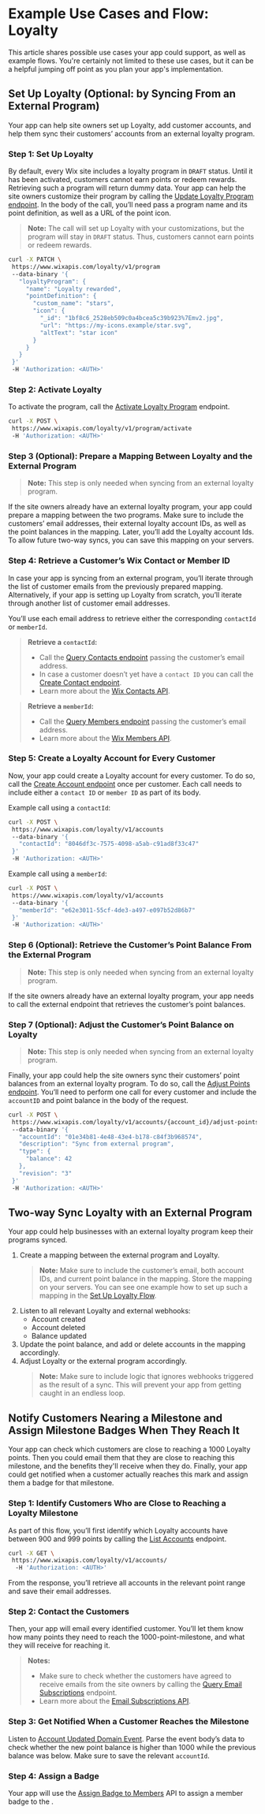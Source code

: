 # Example Use Cases and Flow: Loyalty
 
 
This article shares possible use cases your app could support, as well as example flows. You're certainly not limited to these use cases, but it can be a helpful jumping off point as you plan your app's implementation.
 
 
## Set Up Loyalty (Optional: by Syncing From an External Program)
 
Your app can help site owners set up Loyalty, add customer accounts, and help them sync their customers’ accounts from an external loyalty program.
 
 
### Step 1: Set Up Loyalty
 
By default, every Wix site includes a loyalty program in `DRAFT` status. Until it has been activated, customers cannot earn points or redeem rewards. Retrieving such a program will return dummy data. Your app can help the site owners customize their program by calling the [Update Loyalty Program endpoint](https://dev.wix.com/api/rest/loyalty/update-loyalty-program). In the body of the call, you’ll need pass a program name and its point definition, as well as a URL of the point icon.
 
>**Note:** The call will set up Loyalty with your customizations, but the program will stay in `DRAFT` status. Thus, customers cannot earn points or redeem rewards.
 
```sh
curl -X PATCH \
 https://www.wixapis.com/loyalty/v1/program
 --data-binary '{
   "loyaltyProgram": {
     "name": "Loyalty rewarded",
     "pointDefinition": {
       "custom_name": "stars",
       "icon": {
         "_id": "1bf8c6_2528eb509c0a4bcea5c39b923%7Emv2.jpg",
         "url": "https://my-icons.example/star.svg",
         "altText": "star icon"
       }
     }
   }
 }'
 -H 'Authorization: <AUTH>'
```
 
 
### Step 2: Activate Loyalty
 
To activate the program, call the [Activate Loyalty Program](https://www.dev.wix.com/api/rest/loyalty/activate-program) endpoint.
 
```sh
curl -X POST \
 https://www.wixapis.com/loyalty/v1/program/activate
 -H 'Authorization: <AUTH>'
```
 
 
### Step 3 (Optional): Prepare a Mapping Between Loyalty and the External Program
 
> **Note:** This step is only needed when syncing from an external loyalty program.
 
If the site owners already have an external loyalty program, your app could prepare a mapping between the two programs. Make sure to include the customers’ email addresses, their external loyalty account IDs, as well as the point balances in the mapping. Later, you’ll add the Loyalty account Ids. To allow future two-way syncs, you can save this mapping on your servers.
 
 
### Step 4: Retrieve a Customer’s Wix Contact or Member ID
 
In case your app is syncing from an external program, you’ll iterate through the list of customer emails from the previously prepared mapping. Alternatively, if your app is setting up Loyalty from scratch, you’ll iterate through another list of customer email addresses.
 
You’ll use each email address to retrieve either the corresponding `contactId` or `memberId`.
 
> **Retrieve a `contactId`:**
> + Call the [Query Contacts endpoint](https://dev.wix.com/rest/crm/contacts/contacts-v4/query-contacts) passing the customer’s email address.
> + In case a customer doesn’t yet have a `contact ID` you can call the [Create Contact endpoint](https://dev.wix.com/api/rest/contacts/contacts/contacts-v4/create-contact).
> + Learn more about the [Wix Contacts API](https://dev.wix.com/api/rest/contacts).
 
> **Retrieve a `memberId`:**
> + Call the [Query Members endpoint](https://dev.wix.com/api/rest/members/members/query-members) passing the customer’s email address.
> + Learn more about the [Wix Members API](https://dev.wix.com/api/rest/members).
 
 
### Step 5: Create a Loyalty Account for Every Customer
 
Now, your app could create a Loyalty account for every customer. To do so, call the [Create Account endpoint](https://www.dev.wix.com/api/rest/loyalty/create-account) once per customer. Each call needs to include either a `contact ID` or `member ID` as part of its body.
 
Example call using a `contactId`:
 
```sh
curl -X POST \
 https://www.wixapis.com/loyalty/v1/accounts
 --data-binary '{
   "contactId": "8046df3c-7575-4098-a5ab-c91ad8f33c47"
 }'
 -H 'Authorization: <AUTH>'
```
 
Example call using a `memberId`:
 
```sh
curl -X POST \
 https://www.wixapis.com/loyalty/v1/accounts
 --data-binary '{
   "memberId": "e62e3011-55cf-4de3-a497-e097b52d86b7"
 }'
 -H 'Authorization: <AUTH>'
```
 
 
### Step 6 (Optional): Retrieve the Customer’s Point Balance From the External Program
 
> **Note:** This step is only needed when syncing from an external loyalty program.
 
If the site owners already have an external loyalty program, your app needs to call the external endpoint that retrieves the customer’s point balances.
 
 
### Step 7 (Optional): Adjust the Customer’s Point Balance on Loyalty
 
> **Note:** This step is only needed when syncing from an external loyalty program.
 
Finally, your app could help the site owners sync their customers’ point balances from an external loyalty program. To do so, call the [Adjust Points endpoint](https://www.dev.wix.com/api/rest/loyalty/adjust-points). You’ll need to perform one call for every customer and include the `accountID` and point balance in the body of the request.
 
```sh
curl -X POST \
 https://www.wixapis.com/loyalty/v1/accounts/{account_id}/adjust-points
 --data-binary '{
   "accountId": "01e34b81-4e48-43e4-b178-c84f3b968574",
   "description": "Sync from external program",
   "type": {
     "balance": 42
   },
   "revision": "3"
 }'
 -H 'Authorization: <AUTH>'
```
 
 
## Two-way Sync Loyalty with an External Program
 
Your app could help businesses with an external loyalty program keep their programs synced.
 
1. Create a mapping between the external program and Loyalty.
	> **Note:** Make sure to include the customer’s email, both account IDs, and current point balance in the mapping. Store the mapping on your servers. You can see one example how to set up such a mapping in the [Set Up Loyalty Flow](https://dev.wix.com/api/rest/loyalty/example_flows#set_up_loyalty).
1. Listen to all relevant Loyalty and external webhooks:
    * Account created
    * Account deleted
    * Balance updated
1. Update the point balance, and add or delete accounts in the mapping accordingly.
1. Adjust Loyalty or the external program accordingly.
    > **Note:** Make sure to include logic that ignores webhooks triggered as the result of a sync. This will prevent your app from getting caught in an endless loop.
 
 
 
## Notify Customers Nearing a Milestone and Assign Milestone Badges When They Reach It
 
Your app can check which customers are close to reaching a 1000 Loyalty points. Then you could email them that they are close to reaching this milestone, and the benefits they'll receive when they do. Finally, your app could get notified when a customer actually reaches this mark and assign them a badge for that milestone.
  
### Step 1: Identify Customers Who are Close to Reaching a Loyalty Milestone
 
As part of this flow, you’ll first identify which Loyalty accounts have between 900 and 999 points by calling the [List Accounts](https://www.dev.wix.com/api/rest/loyalty/list-accounts) endpoint.
 
```sh
curl -X GET \
 https://www.wixapis.com/loyalty/v1/accounts/
  -H 'Authorization: <AUTH>'
```
 
From the response, you’ll retrieve all accounts in the relevant point range and save their email addresses.
 
 
### Step 2: Contact the Customers
 
Then, your app will email every identified customer. You’ll let them know how many points they need to reach the 1000-point-milestone, and what they will receive for reaching it.
 
>**Notes:**
> + Make sure to check whether the customers have agreed to receive emails from the site owners by calling the [Query Email Subscriptions](https://dev.wix.com/api/rest/marketing/email-subscriptions/query-email-subscriptions) endpoint.
> + Learn more about the [Email Subscriptions API](https://dev.wix.com/api/rest/marketing/email-subscriptions).
 
 
### Step 3: Get Notified When a Customer Reaches the Milestone
 
Listen to [Account Updated Domain Event](https://www.dev.wix.com/api/rest/loyalty/account-updated). Parse the event body’s data to check whether the new point balance is higher than 1000 while the previous balance was below. Make sure to save the relevant `accountId`.
 
### Step 4: Assign a Badge
 
Your app will use the [Assign Badge to Members](https://dev.wix.com/api/rest/members/badges/assign-badge-to-members) API to assign a member badge to the .